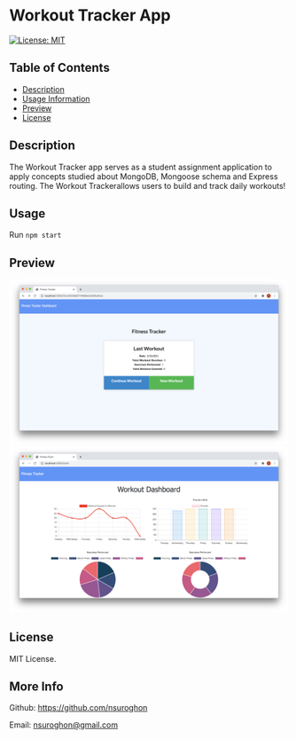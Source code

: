 
# Workout Tracker App

[![License: MIT](https://img.shields.io/badge/License-MIT-yellow.svg)](https://opensource.org/licenses/MIT)

## Table of Contents
* [Description](#description)
* [Usage Information](#usage)
* [Preview](#preview)
* [License](#license)

## Description
The Workout Tracker app serves as a student assignment application to apply concepts studied about MongoDB, Mongoose schema and Express routing. The Workout Trackerallows users to build and track daily workouts!

## Usage
Run ```npm start```

## Preview
![Preview](https://github.com/nsuroghon/Workout-Tracker/blob/main/public/img/Screen%20Shot%202021-02-10%20at%207.07.30%20PM.png)
![Preview](https://github.com/nsuroghon/Workout-Tracker/blob/main/public/img/Screen%20Shot%202021-02-10%20at%207.07.50%20PM.png)

## License
MIT License.

## More Info
Github: https://github.com/nsuroghon

Email: nsuroghon@gmail.com
    
